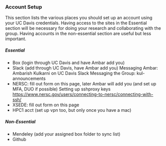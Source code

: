 
### Account Setup

This section lists the various places you should set up an account using your UC Davis credentials. Having access to the sites in the Essential section will be necessary for doing your research and collaborating with the group. Having accounts in the non-essential section are useful but less important. 

##### Essential 

- Box (login through UC Davis and have Ambar add you)
- Slack (add through UC Davis, have Ambar add you)
    Messaging Ambar: Ambarish Kulkarni on UC Davis Slack
    Messaging the Group: kul-announcements
- NERSC: fill out form on this page, later Ambar will add you (and set up MFA, DUO if possible)
    Setting up sshproxy keys https://www.nersc.gov/users/connecting-to-nersc/connecting-with-ssh/
- XSEDE: fill out form on this page
- HPC1 acct (set up vpn too, but only once you have a mac)

##### Non-Essential

- Mendeley (add your assigned box folder to sync list)
- Github 
